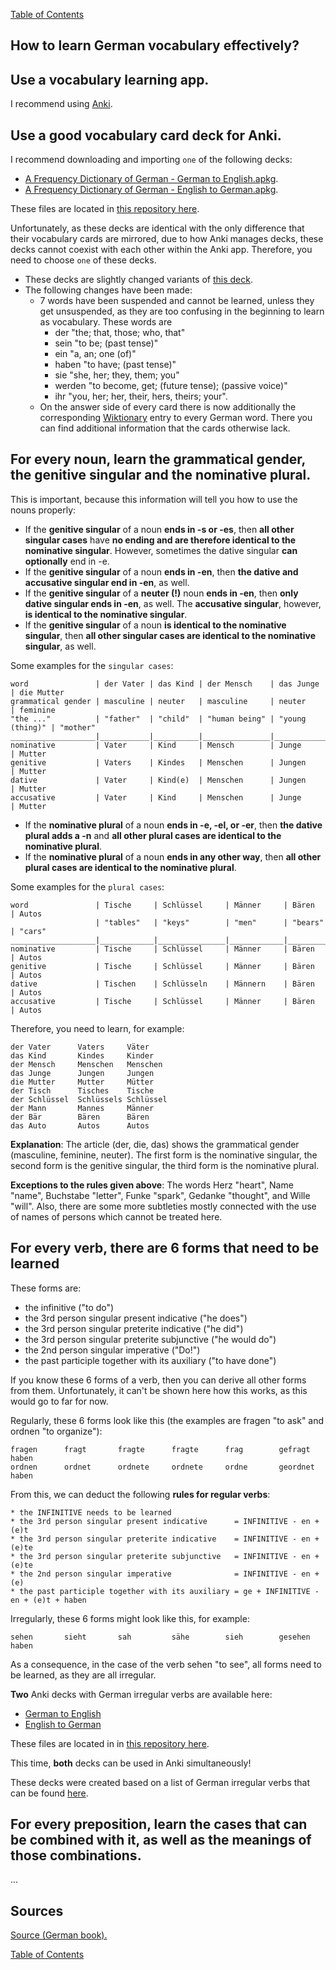[Table of Contents](Readme.md)

How to learn German vocabulary effectively?
-

Use a vocabulary learning app.
-

I recommend using [Anki](https://apps.ankiweb.net/).

Use a good vocabulary card deck for Anki.
-

I recommend downloading and importing `one` of the following decks:

* [A Frequency Dictionary of German - German to English.apkg](https://github.com/deduke-men-a-selanna/angel/raw/main/A%20Frequency%20Dictionary%20of%20German%20-%20German%20to%20English.apkg).
* [A Frequency Dictionary of German - English to German.apkg](https://github.com/deduke-men-a-selanna/angel/raw/main/A%20Frequency%20Dictionary%20of%20German%20-%20English%20to%20German.apkg).

These files are located in [this repository here](https://github.com/deduke-men-a-selanna/angel).

Unfortunately, as these decks are identical with the only difference that their vocabulary cards are mirrored, due to how Anki manages decks, these decks cannot coexist with each other within the Anki app. Therefore, you need to choose `one` of these decks.

* These decks are slightly changed variants of [this deck](https://ankiweb.net/shared/info/912352287).
* The following changes have been made:
    * 7 words have been suspended and cannot be learned, unless they get unsuspended, as they are too confusing in the beginning to learn as vocabulary. These words are
        * der "the; that, those; who, that"
        * sein "to be; (past tense)"
        * ein "a, an; one (of)"
        * haben "to have; (past tense)"
        * sie "she, her; they, them; you"
        * werden "to become, get; (future tense); (passive voice)"
        * ihr "you, her; her, their, hers, theirs; your".
    * On the answer side of every card there is now additionally the corresponding [Wiktionary](https://en.wiktionary.org/wiki/Wiktionary:Main_Page) entry to every German word. There you can find additional information that the cards otherwise lack.

For every noun, learn the grammatical gender, the genitive singular and the nominative plural.
-

This is important, because this information will tell you how to use the nouns properly:

* If the **genitive singular** of a noun **ends in -s or -es**, then **all other singular cases** have **no ending and are therefore identical to the nominative singular**. However, sometimes the dative singular **can optionally** end in -e.
* If the **genitive singular** of a noun **ends in -en**, then **the dative and accusative singular end in -en**, as well.
* If the **genitive singular** of a **neuter (!)** noun **ends in -en**, then **only dative singular ends in -en**, as well. The **accusative singular**, however, **is identical to the nominative singular**.
* If the **genitive singular** of a noun **is identical to the nominative singular**, then **all other singular cases are identical to the nominative singular**, as well.

Some examples for the `singular cases`:

    word               | der Vater | das Kind | der Mensch    | das Junge       | die Mutter
    grammatical gender | masculine | neuter   | masculine     | neuter          | feminine
    "the ..."          | "father"  | "child"  | "human being" | "young (thing)" | "mother"
    ___________________|___________|__________|_______________|_________________|_____________
    nominative         | Vater     | Kind     | Mensch        | Junge           | Mutter
    genitive           | Vaters    | Kindes   | Menschen      | Jungen          | Mutter
    dative             | Vater     | Kind(e)  | Menschen      | Jungen          | Mutter
    accusative         | Vater     | Kind     | Menschen      | Junge           | Mutter

* If the **nominative plural** of a noun **ends in -e, -el, or -er**, then **the dative plural adds a -n** and **all other plural cases are identical to the nominative plural**.
* If the **nominative plural** of a noun **ends in any other way**, then **all other plural cases are identical to the nominative plural**.

Some examples for the `plural cases`:

    word               | Tische     | Schlüssel     | Männer     | Bären     | Autos
                       | "tables"   | "keys"        | "men"      | "bears"   | "cars"
    ___________________|____________|_______________|____________|___________|____________
    nominative         | Tische     | Schlüssel     | Männer     | Bären     | Autos
    genitive           | Tische     | Schlüssel     | Männer     | Bären     | Autos
    dative             | Tischen    | Schlüsseln    | Männern    | Bären     | Autos
    accusative         | Tische     | Schlüssel     | Männer     | Bären     | Autos

Therefore, you need to learn, for example:

    der Vater      Vaters     Väter
    das Kind       Kindes     Kinder
    der Mensch     Menschen   Menschen
    das Junge      Jungen     Jungen
    die Mutter     Mutter     Mütter
    der Tisch      Tisches    Tische
    der Schlüssel  Schlüssels Schlüssel
    der Mann       Mannes     Männer
    der Bär        Bären      Bären
    das Auto       Autos      Autos

**Explanation**: The article (der, die, das) shows the grammatical gender (masculine, feminine, neuter). The first form is the nominative singular, the second form is the genitive singular, the third form is the nominative plural.

**Exceptions to the rules given above**: The words Herz "heart", Name "name", Buchstabe "letter", Funke "spark", Gedanke "thought", and Wille "will". Also, there are some more subtleties mostly connected with the use of names of persons which cannot be treated here.

For every verb, there are 6 forms that need to be learned
-

These forms are:

* the infinitive ("to do")
* the 3rd person singular present indicative ("he does")
* the 3rd person singular preterite indicative ("he did")
* the 3rd person singular preterite subjunctive ("he would do")
* the 2nd person singular imperative ("Do!")
* the past participle together with its auxiliary ("to have done")

If you know these 6 forms of a verb, then you can derive all other forms from them.
Unfortunately, it can't be shown here how this works, as this would go to far for now.

Regularly, these 6 forms look like this (the examples are fragen "to ask" and ordnen "to organize"):

    fragen      fragt       fragte      fragte      frag        gefragt haben
    ordnen      ordnet      ordnete     ordnete     ordne       geordnet haben

From this, we can deduct the following **rules for regular verbs**:

    * the INFINITIVE needs to be learned
    * the 3rd person singular present indicative      = INFINITIVE - en + (e)t
    * the 3rd person singular preterite indicative    = INFINITIVE - en + (e)te
    * the 3rd person singular preterite subjunctive   = INFINITIVE - en + (e)te
    * the 2nd person singular imperative              = INFINITIVE - en + (e)
    * the past participle together with its auxiliary = ge + INFINITIVE - en + (e)t + haben

Irregularly, these 6 forms might look like this, for example:

    sehen       sieht       sah         sähe        sieh        gesehen haben

As a consequence, in the case of the verb sehen "to see", all forms need to be learned, as they are all irregular.

**Two** Anki decks with German irregular verbs are available here:

* [German to English](https://github.com/deduke-men-a-selanna/angel/raw/main/German%20Irregular%20Verbs%20-%20German%20to%20English.apkg)
* [English to German](https://github.com/deduke-men-a-selanna/angel/raw/main/German%20Irregular%20Verbs%20-%20English%20to%20German.apkg)

These files are located in in [this repository here](https://github.com/deduke-men-a-selanna/angel).

This time, **both** decks can be used in Anki simultaneously!

These decks were created based on a list of German irregular verbs that can be found [here](https://jakubmarian.com/list-of-irregular-strong-german-verbs/).

For every preposition, learn the cases that can be combined with it, as well as the meanings of those combinations.
-

...

Sources
-

[Source (German book).](https://portal.dnb.de/opac/showFullRecord?currentResultId=kurze+and+deutsche+and+grammatik%26any&currentPosition=34)

[Table of Contents](Readme.md)